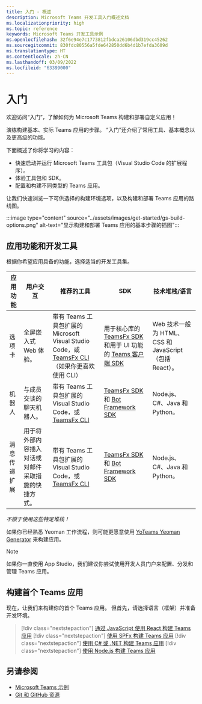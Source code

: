 ```yaml
---
title: 入门 - 概述
description: Microsoft Teams 开发工具入门概述文档
ms.localizationpriority: high
ms.topic: reference
keywords: Microsoft Teams 开发工具示例
ms.openlocfilehash: 32f6e94e7c1773812fbdca26106dbd319cc45262
ms.sourcegitcommit: 830fdc80556a5fde642850dd6b4d1b7efda3609d
ms.translationtype: HT
ms.contentlocale: zh-CN
ms.lasthandoff: 03/09/2022
ms.locfileid: "63399000"
---
```

# <a name="get-started"></a>入门

欢迎访问“入门”，了解如何为 Microsoft Teams 构建和部署自定义应用！

演练构建基本、实际 Teams 应用的步骤。 “入门”还介绍了常用工具、基本概念以及更高级的功能。

下面概述了你将学习的内容：

- 快速启动并运行 Microsoft Teams 工具包（Visual Studio Code 的扩展程序）。
- 体验工具包和 SDK。
- 配置和构建不同类型的 Teams 应用。

让我们快速浏览一下可供选择的构建环境选项，以及构建和部署 Teams 应用的路线图。

:::image type="content" source="../assets/images/get-started/gs-build-options.png" alt-text="显示构建和部署 Teams 应用的基本步骤的插图":::

## <a name="app-capabilities-and-development-tools"></a>应用功能和开发工具

根据你希望应用具备的功能，选择适当的开发工具集。

| 应用功能 | 用户交互 | 推荐的工具 | SDK | 技术堆栈/语言 |
|--------|-------------|--------|--------|--------|
| 选项卡 | 全屏嵌入式 Web 体验。 | 带有 Teams 工具包扩展的 Microsoft Visual Studio Code，或 [TeamsFx CLI](https://github.com/OfficeDev/TeamsFx/blob/dev/docs/cli/user-manual.md)（如果你更喜欢使用 CLI） | 用于核心库的 [TeamsFx SDK](/javascript/api/@microsoft/teamsfx/?view=msteams-client-js-latest&preserve-view=true) 和用于 UI 功能的 [Teams 客户端 SDK](/javascript/api/overview/msteams-client?view=msteams-client-js-latest&preserve-view=true) | Web 技术一般为 HTML、CSS 和 JavaScript（包括 React）。 |
| 机器人 | 与成员交谈的聊天机器人。 | 带有 Teams 工具包扩展的 Visual Studio Code，或 [TeamsFx CLI](https://github.com/OfficeDev/TeamsFx/blob/dev/docs/cli/user-manual.md) | [TeamsFx SDK](/javascript/api/@microsoft/teamsfx/?view=msteams-client-js-latest&preserve-view=true) 和 [Bot Framework SDK](https://dev.botframework.com/) | Node.js、C#、Java 和 Python。 |
| 消息传递扩展 | 用于将外部内容插入对话或对邮件采取措施的快捷方式。 | 带有 Teams 工具包扩展的 Visual Studio Code，或 [TeamsFx CLI](https://github.com/OfficeDev/TeamsFx/blob/dev/docs/cli/user-manual.md) | [TeamsFx SDK](/javascript/api/@microsoft/teamsfx/?view=msteams-client-js-latest&preserve-view=true) 和 [Bot Framework SDK](https://dev.botframework.com/) | Node.js、C#、Java 和 Python。 |

*不限于使用这些特定堆栈！*

如果你已经熟悉 Yeoman 工作流程，则可能更愿意使用 [YoTeams Yeoman Generator](https://github.com/pnp/generator-teams/blob/master/docs/docs/tutorials/build-your-first-microsoft-teams-app.md) 来构建应用。

> [!NOTE]
> 如果你一直使用 App Studio，我们建议你尝试使用开发人员门户来配置、分发和管理 Teams 应用。

## <a name="build-your-first-teams-app"></a>构建首个 Teams 应用

现在，让我们来构建你的首个 Teams 应用。 但首先，请选择语言（框架）并准备开发环境。

> [!div class="nextstepaction"]
> [通过 JavaScript 使用 React 构建 Teams 应用](../sbs-gs-javascript.yml)
> [!div class="nextstepaction"]
> [使用 SPFx 构建 Teams 应用](../sbs-gs-spfx.yml)
> [!div class="nextstepaction"]
> [使用 C# 或 .NET 构建 Teams 应用](../sbs-gs-csharp.yml)
> [!div class="nextstepaction"]
> [使用 Node.js 构建 Teams 应用](../sbs-gs-nodejs.yml)

## <a name="see-also"></a>另请参阅

* [Microsoft Teams 示例](https://github.com/OfficeDev/Microsoft-Teams-Samples#microsoft-teams-samples)
* [Git 和 GitHub 资源](/contribute/additional-resources)
